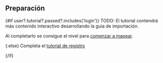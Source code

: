 <script>
    export let user
</script>

## Preparación

{#if user?.tutorial?.passed?.includes('login')}
TODO: El tutorial contendrá más contenido interactivo desarrollando la guía de
importación.

Al completarlo se consigue el nivel para [comenzar a mapear](/explore).

{:else}
Completa el [tutorial de registro](/learn/login)

{/if}